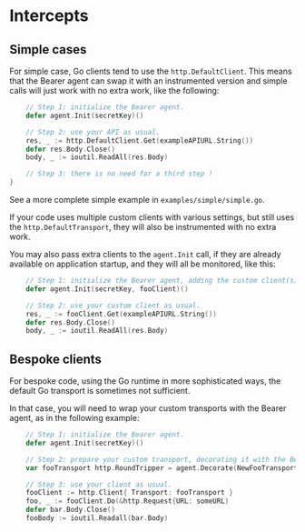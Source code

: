 # Intercepts
## Simple cases

For simple case, Go clients tend to use the `http.DefaultClient`. This means
that the Bearer agent can swap it with an instrumented version and simple calls
will just work with no extra work, like the following:

```go
	// Step 1: initialize the Bearer agent.
	defer agent.Init(secretKey)()

	// Step 2: use your API as usual.
	res, _ := http.DefaultClient.Get(exampleAPIURL.String())
	defer res.Body.Close()
	body, _ := ioutil.ReadAll(res.Body)

	// Step 3: there is no need for a third step !
}
```

See a more complete simple example in `examples/simple/simple.go`.

If your code uses multiple custom clients with various settings, but still uses
the `http.DefaultTransport`, they will also be instrumented with no extra work.

You may also pass extra clients to the `agent.Init` call, if they are already
available on application startup, and they will all be monitored, like this:

```go
	// Step 1: initialize the Bearer agent, adding the custom client(s).
	defer agent.Init(secretKey, fooClient)()

	// Step 2: use your custom client as usual.
	res, _ := fooClient.Get(exampleAPIURL.String())
	defer res.Body.Close()
	body, _ := ioutil.ReadAll(res.Body)
```


## Bespoke clients

For bespoke code, using the Go runtime in more sophisticated ways, the default
Go transport is sometimes not sufficient.

In that case, you will need to wrap your custom transports with the Bearer agent,
as in the following example:

```go
	// Step 1: initialize the Bearer agent.
	defer agent.Init(secretKey)()

	// Step 2: prepare your custom transport, decorating it with the Bearer agent.
	var fooTransport http.RoundTripper = agent.Decorate(NewFooTransport())

	// Step 3: use your client as usual.
	fooClient := http.Client{ Transport: fooTransport }
	foo, _ := fooClient.Do(&http.Request{URL: someURL)
	defer bar.Body.Close()
	fooBody := ioutil.Readall(bar.Body)
``` 
